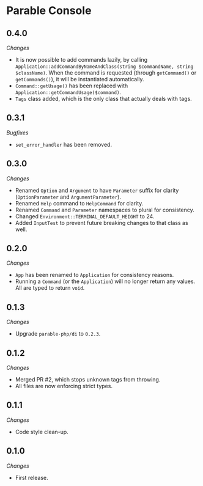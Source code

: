 # Parable Console

## 0.4.0

_Changes_

- It is now possible to add commands lazily, by calling `Application::addCommandByNameAndClass(string $commandName, string $className)`. When the command is requested (through `getCommand()` or `getCommands()`), it will be instantiated automatically.
- `Command::getUsage()` has been replaced with `Application::getCommandUsage($command)`.
- `Tags` class added, which is the only class that actually deals with tags.

## 0.3.1

_Bugfixes_

- `set_error_handler` has been removed.

## 0.3.0

_Changes_

- Renamed `Option` and `Argument` to have `Parameter` suffix for clarity (`OptionParameter` and `ArgumentParameter`).
- Renamed `Help` command to `HelpCommand` for clarity.
- Renamed `Command` and `Parameter` namespaces to plural for consistency.
- Changed `Environment::TERMINAL_DEFAULT_HEIGHT` to 24.
- Added `InputTest` to prevent future breaking changes to that class as well.

## 0.2.0

_Changes_

- `App` has been renamed to `Application` for consistency reasons.
- Running a `Command` (or the `Application`) will no longer return any values. All are typed to return `void`.

## 0.1.3

_Changes_

- Upgrade `parable-php/di` to `0.2.3`.

## 0.1.2

_Changes_

- Merged PR #2, which stops unknown tags from throwing.
- All files are now enforcing strict types.

## 0.1.1

_Changes_

- Code style clean-up.

## 0.1.0

_Changes_
- First release.

